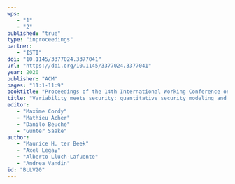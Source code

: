 ```yaml
---
wps: 
   - "1"
   - "2"
published: "true"
type: "inproceedings"
partner: 
   - "ISTI"
doi: "10.1145/3377024.3377041"
url: "https://doi.org/10.1145/3377024.3377041"
year: 2020
publisher: "ACM"
pages: "11:1-11:9"
booktitle: "Proceedings of the 14th International Working Conference on Variability  Modelling of Software-Intensive Systems (VaMoS'20)"
title: "Variability meets security: quantitative security modeling and analysis of highly customizable attack scenarios"
editor: 
   - "Maxime Cordy"
   - "Mathieu Acher"
   - "Danilo Beuche"
   - "Gunter Saake"
author: 
   - "Maurice H. ter Beek"
   - "Axel Legay"
   - "Alberto Lluch-Lafuente"
   - "Andrea Vandin"
id: "BLLV20"
---
```

